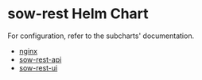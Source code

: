 # sow-rest Helm Chart

For configuration, refer to the subcharts' documentation.

- [nginx](https://github.com/bitnami/charts/blob/2b03948fb85ed8a16b5fee44a399ed010997a57a/bitnami/nginx/README.md)
- [sow-rest-api](https://github.com/k8-proxy/sow-rest-api/blob/main/chart/README.md)
- [sow-rest-ui](https://github.com/k8-proxy/sow-rest-UI/blob/main/chart/README.md)

